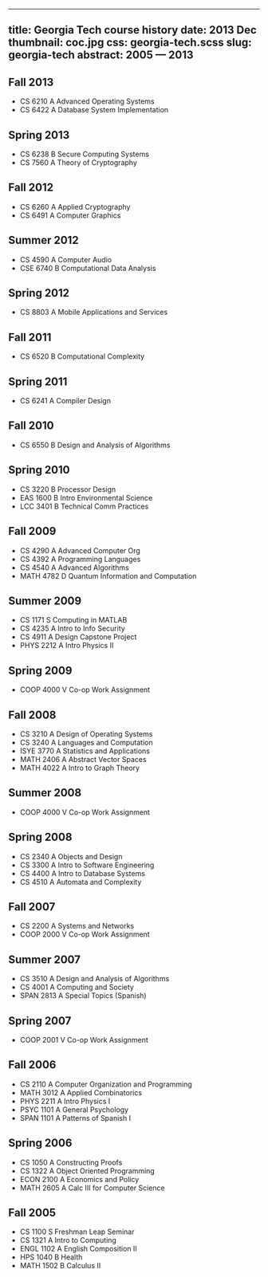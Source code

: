 --------------------------------------------------------------------------------
title:     Georgia Tech course history
date:      2013 Dec
thumbnail: coc.jpg
css:       georgia-tech.scss
slug:      georgia-tech
abstract:  2005 — 2013
--------------------------------------------------------------------------------

Fall 2013
--------------------------------------------------------

<ul>
  <li class="course">
    <span class="number">CS 6210</span>
    <span class="grade">A</span>
    <span class="name">Advanced Operating Systems</span>
  </li>
  <li class="course">
    <span class="number">CS 6422</span>
    <span class="grade">A</span>
    <span class="name">Database System Implementation</span>
  </li>
</ul>

Spring 2013
--------------------------------------------------------

<ul>
  <li class="course">
    <span class="number">CS 6238</span>
    <span class="grade">B</span>
    <span class="name">Secure Computing Systems</span>
  </li>
  <li class="course">
    <span class="number">CS 7560</span>
    <span class="grade">A</span>
    <span class="name">Theory of Cryptography</span>
  </li>
</ul>

Fall 2012
--------------------------------------------------------

<ul>
  <li class="course">
    <span class="number">CS 6260</span>
    <span class="grade">A</span>
    <span class="name">Applied Cryptography</span>
  </li>
  <li class="course">
    <span class="number">CS 6491</span>
    <span class="grade">A</span>
    <span class="name">Computer Graphics</span>
  </li>
</ul>

Summer 2012
--------------------------------------------------------

<ul>
  <li class="course">
    <span class="number">CS 4590</span>
    <span class="grade">A</span>
    <span class="name">Computer Audio</span>
  </li>
  <li class="course">
    <span class="number">CSE 6740</span>
    <span class="grade">B</span>
    <span class="name">Computational Data Analysis</span>
  </li>
</ul>

Spring 2012
--------------------------------------------------------

<ul>
  <li class="course">
    <span class="number">CS 8803</span>
    <span class="grade">A</span>
    <span class="name">Mobile Applications and Services</span>
  </li>
</ul>

Fall 2011
--------------------------------------------------------

<ul>
  <li class="course">
    <span class="number">CS 6520</span>
    <span class="grade">B</span>
    <span class="name">Computational Complexity</span>
  </li>
</ul>

Spring 2011
--------------------------------------------------------

<ul>
  <li class="course">
    <span class="number">CS 6241</span>
    <span class="grade">A</span>
    <span class="name">Compiler Design</span>
  </li>
</ul>

Fall 2010
--------------------------------------------------------

<ul>
  <li class="course">
    <span class="number">CS 6550</span>
    <span class="grade">B</span>
    <span class="name">Design and Analysis of Algorithms</span>
  </li>
</ul>


Spring 2010
--------------------------------------------------------

<ul>
  <li class="course">
    <span class="number">CS 3220</span>
    <span class="grade">B</span>
    <span class="name">Processor Design</span>
  </li>
  <li class="course">
    <span class="number">EAS 1600</span>
    <span class="grade">B</span>
    <span class="name">Intro Environmental Science</span>
  </li>
  <li class="course">
    <span class="number">LCC 3401</span>
    <span class="grade">B</span>
    <span class="name">Technical Comm Practices</span>
  </li>
</ul>

Fall 2009
--------------------------------------------------------

<ul>
  <li class="course">
    <span class="number">CS 4290</span>
    <span class="grade">A</span>
    <span class="name">Advanced Computer Org</span>
  </li>
  <li class="course">
    <span class="number">CS 4392</span>
    <span class="grade">A</span>
    <span class="name">Programming Languages</span>
  </li>
  <li class="course">
    <span class="number">CS 4540</span>
    <span class="grade">A</span>
    <span class="name">Advanced Algorithms</span>
  </li>
  <li class="course">
    <span class="number">MATH 4782</span>
    <span class="grade">D</span>
    <span class="name">Quantum Information and Computation</span>
  </li>
</ul>

Summer 2009
--------------------------------------------------------

<ul>
  <li class="course">
    <span class="number">CS 1171</span>
    <span class="grade">S</span>
    <span class="name">Computing in MATLAB</span>
  </li>
  <li class="course">
    <span class="number">CS 4235</span>
    <span class="grade">A</span>
    <span class="name">Intro to Info Security</span>
  </li>
  <li class="course">
    <span class="number">CS 4911</span>
    <span class="grade">A</span>
    <span class="name">Design Capstone Project</span>
  </li>
  <li class="course">
    <span class="number">PHYS 2212</span>
    <span class="grade">A</span>
    <span class="name">Intro Physics II</span>
  </li>
</ul>

Spring 2009
--------------------------------------------------------

<ul>
  <li class="course">
    <span class="number">COOP 4000</span>
    <span class="grade">V</span>
    <span class="name">Co-op Work Assignment</span>
  </li>
</ul>

Fall 2008
--------------------------------------------------------

<ul>
  <li class="course">
    <span class="number">CS 3210</span>
    <span class="grade">A</span>
    <span class="name">Design of Operating Systems</span>
  </li>
  <li class="course">
    <span class="number">CS 3240</span>
    <span class="grade">A</span>
    <span class="name">Languages and Computation</span>
  </li>
  <li class="course">
    <span class="number">ISYE 3770</span>
    <span class="grade">A</span>
    <span class="name">Statistics and Applications</span>
  </li>
  <li class="course">
    <span class="number">MATH 2406</span>
    <span class="grade">A</span>
    <span class="name">Abstract Vector Spaces</span>
  </li>
  <li class="course">
    <span class="number">MATH 4022</span>
    <span class="grade">A</span>
    <span class="name">Intro to Graph Theory</span>
  </li>
</ul>

Summer 2008
--------------------------------------------------------

<ul>
  <li class="course">
    <span class="number">COOP 4000</span>
    <span class="grade">V</span>
    <span class="name">Co-op Work Assignment</span>
  </li>
</ul>

Spring 2008
--------------------------------------------------------

<ul>
  <li class="course">
    <span class="number">CS 2340</span>
    <span class="grade">A</span>
    <span class="name">Objects and Design</span>
  </li>
  <li class="course">
    <span class="number">CS 3300</span>
    <span class="grade">A</span>
    <span class="name">Intro to Software Engineering</span>
  </li>
  <li class="course">
    <span class="number">CS 4400</span>
    <span class="grade">A</span>
    <span class="name">Intro to Database Systems</span>
  </li>
  <li class="course">
    <span class="number">CS 4510</span>
    <span class="grade">A</span>
    <span class="name">Automata and Complexity</span>
  </li>
</ul>

Fall 2007
--------------------------------------------------------

<ul>
  <li class="course">
    <span class="number">CS 2200</span>
    <span class="grade">A</span>
    <span class="name">Systems and Networks</span>
  </li>
  <li class="course">
    <span class="number">COOP 2000</span>
    <span class="grade">V</span>
    <span class="name">Co-op Work Assignment</span>
  </li>
</ul>

Summer 2007
--------------------------------------------------------

<ul>
  <li class="course">
    <span class="number">CS 3510</span>
    <span class="grade">A</span>
    <span class="name">Design and Analysis of Algorithms</span>
  </li>
  <li class="course">
    <span class="number">CS 4001</span>
    <span class="grade">A</span>
    <span class="name">Computing and Society</span>
  </li>
  <li class="course">
    <span class="number">SPAN 2813</span>
    <span class="grade">A</span>
    <span class="name">Special Topics (Spanish)</span>
  </li>
</ul>

Spring 2007
--------------------------------------------------------

<ul>
  <li class="course">
    <span class="number">COOP 2001</span>
    <span class="grade">V</span>
    <span class="name">Co-op Work Assignment</span>
  </li>
</ul>

Fall 2006
--------------------------------------------------------

<ul>
  <li class="course">
    <span class="number">CS 2110</span>
    <span class="grade">A</span>
    <span class="name">Computer Organization and Programming</span>
  </li>
  <li class="course">
    <span class="number">MATH 3012</span>
    <span class="grade">A</span>
    <span class="name">Applied Combinatorics</span>
  </li>
  <li class="course">
    <span class="number">PHYS 2211</span>
    <span class="grade">A</span>
    <span class="name">Intro Physics I</span>
  </li>
  <li class="course">
    <span class="number">PSYC 1101</span>
    <span class="grade">A</span>
    <span class="name">General Psychology</span>
  </li>
  <li class="course">
    <span class="number">SPAN 1101</span>
    <span class="grade">A</span>
    <span class="name">Patterns of Spanish I</span>
  </li>
</ul>

Spring 2006
--------------------------------------------------------

<ul>
  <li class="course">
    <span class="number">CS 1050</span>
    <span class="grade">A</span>
    <span class="name">Constructing Proofs</span>
  </li>
  <li class="course">
    <span class="number">CS 1322</span>
    <span class="grade">A</span>
    <span class="name">Object Oriented Programming</span>
  </li>
  <li class="course">
    <span class="number">ECON 2100</span>
    <span class="grade">A</span>
    <span class="name">Economics and Policy</span>
  </li>
  <li class="course">
    <span class="number">MATH 2605</span>
    <span class="grade">A</span>
    <span class="name">Calc III for Computer Science</span>
  </li>
</ul>

Fall 2005
--------------------------------------------------------

<ul>
  <li class="course">
    <span class="number">CS 1100</span>
    <span class="grade">S</span>
    <span class="name">Freshman Leap Seminar</span>
  </li>
  <li class="course">
    <span class="number">CS 1321</span>
    <span class="grade">A</span>
    <span class="name">Intro to Computing</span>
  </li>
  <li class="course">
    <span class="number">ENGL 1102</span>
    <span class="grade">A</span>
    <span class="name">English Composition II</span>
  </li>
  <li class="course">
    <span class="number">HPS 1040</span>
    <span class="grade">B</span>
    <span class="name">Health</span>
  </li>
  <li class="course">
    <span class="number">MATH 1502</span>
    <span class="grade">B</span>
    <span class="name">Calculus II</span>
  </li>
</ul>
